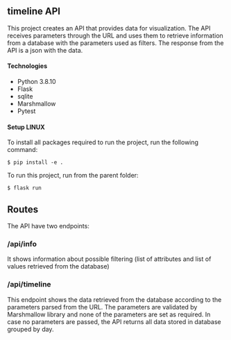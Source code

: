 ## timeline API

This project creates an API that provides data for visualization. The API receives parameters through the URL and uses them to retrieve information from a database with the parameters used as filters. The response from the API is a json with the data.

#### Technologies

* Python 3.8.10
* Flask
* sqlite
* Marshmallow
* Pytest

#### Setup LINUX

To install all packages required to run the project, run the following command:

```
$ pip install -e .

```

To run this project, run from the parent folder:

```
$ flask run

```

## Routes

The API have two endpoints:

### /api/info

It shows information about possible filtering (list of attributes and list of values retrieved from the database)

### /api/timeline

This endpoint shows the data retrieved from the database according to the parameters parsed from the URL. The parameters are validated by Marshmallow library and none of the parameters are set as required. In case no parameters are passed, the API returns all data stored in database grouped by day.